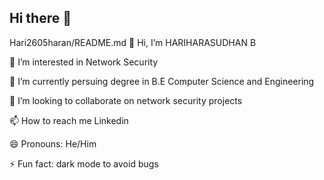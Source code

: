 ## Hi there 👋
Hari2605haran/README.md
👋 Hi, I’m HARIHARASUDHAN B 

👀 I’m interested in Network Security

🌱 I’m currently persuing degree in B.E Computer Science and Engineering

💞️ I’m looking to collaborate on network security projects

📫 How to reach me Linkedin

😄 Pronouns: He/Him

⚡ Fun fact: dark mode to avoid bugs


